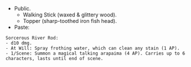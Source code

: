 + Public.
	+ Walking Stick (waxed & glittery wood).
	+ Topper (sharp-toothed iron fish head).
+ Paste:
```
Sorcerous River Rod:
- d10 dmg.
- At Will: Spray frothing water, which can clean any stain (1 AP).
- 1/Scene: Summon a magical talking arapaima (4 AP). Carries up to 6 characters, lasts until end of scene.
```